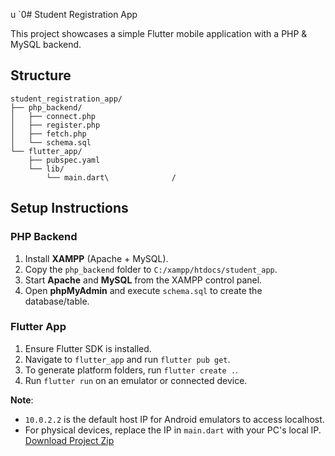 u   `0# Student Registration App

This project showcases a simple Flutter mobile application with a PHP & MySQL backend.

## Structure

```
student_registration_app/
├── php_backend/
│   ├── connect.php
│   ├── register.php
│   ├── fetch.php
│   └── schema.sql
└── flutter_app/
    ├── pubspec.yaml
    └── lib/
        └── main.dart\              /
```

## Setup Instructions

### PHP Backend
1. Install **XAMPP** (Apache + MySQL).
2. Copy the `php_backend` folder to `C:/xampp/htdocs/student_app`.
3. Start **Apache** and **MySQL** from the XAMPP control panel.
4. Open **phpMyAdmin** and execute `schema.sql` to create the database/table.

### Flutter App
1. Ensure Flutter SDK is installed.
2. Navigate to `flutter_app` and run `flutter pub get`.
3. To generate platform folders, run `flutter create .`.
4. Run `flutter run` on an emulator or connected device.

**Note**: 
- `10.0.2.2` is the default host IP for Android emulators to access localhost.
- For physical devices, replace the IP in `main.dart` with your PC's local IP.
[Download Project Zip](../student_registration_project.zip)
